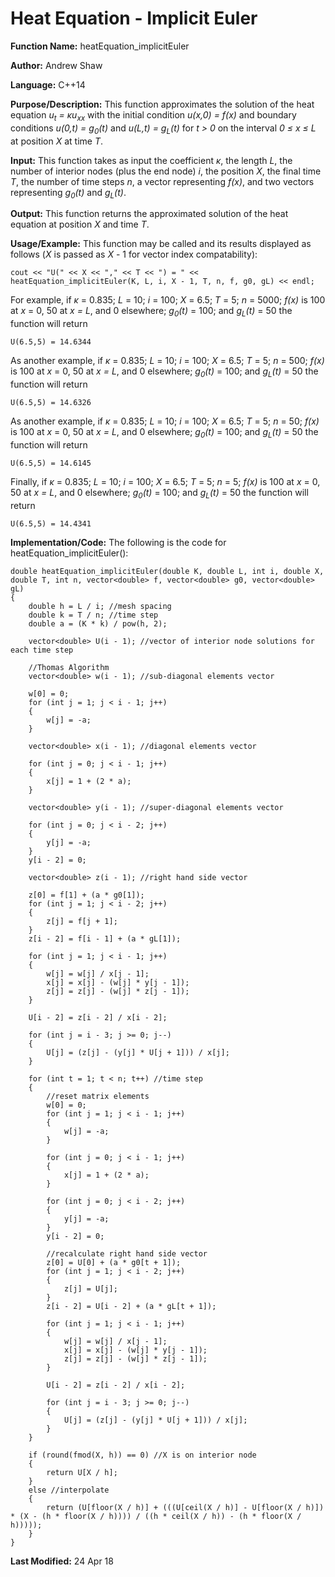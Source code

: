 # Heat Equation - Implicit Euler

**Function Name:** heatEquation_implicitEuler

**Author:** Andrew Shaw

**Language:** C++14

**Purpose/Description:** This function approximates the solution of the heat equation *u<sub>t</sub> = &kappa;u<sub>xx</sub>* with the initial condition *u(x,0) = f(x)* and boundary conditions *u(0,t) = g<sub>0</sub>(t)* and *u(L,t) = g<sub>L</sub>(t)* for *t > 0* on the interval *0 &le; x &le; L* at position *X* at time *T*.

**Input:** This function takes as input the coefficient *&kappa;*, the length *L*, the number of interior nodes (plus the end node) *i*, the position *X*, the final time *T*, the number of time steps *n*, a vector representing *f(x)*, and two vectors representing *g<sub>0</sub>(t)* and *g<sub>L</sub>(t)*.

**Output:** This function returns the approximated solution of the heat equation at position *X* and time *T*.

**Usage/Example:** This function may be called and its results displayed as follows (*X* is passed as *X* - 1 for vector index compatability):
~~~~
cout << "U(" << X << "," << T << ") = " << heatEquation_implicitEuler(K, L, i, X - 1, T, n, f, g0, gL) << endl;
~~~~
For example, if *&kappa;* = 0.835; *L* = 10; *i* = 100; *X* = 6.5; *T* = 5; *n* = 5000; *f(x)* is 100 at *x* = 0, 50 at *x = L*, and 0 elsewhere; *g<sub>0</sub>(t)* = 100; and *g<sub>L</sub>(t)* = 50 the function will return
~~~~
U(6.5,5) = 14.6344
~~~~
As another example, if *&kappa;* = 0.835; *L* = 10; *i* = 100; *X* = 6.5; *T* = 5; *n* = 500; *f(x)* is 100 at *x* = 0, 50 at *x = L*, and 0 elsewhere; *g<sub>0</sub>(t)* = 100; and *g<sub>L</sub>(t)* = 50 the function will return
~~~~
U(6.5,5) = 14.6326
~~~~
As another example, if *&kappa;* = 0.835; *L* = 10; *i* = 100; *X* = 6.5; *T* = 5; *n* = 50; *f(x)* is 100 at *x* = 0, 50 at *x = L*, and 0 elsewhere; *g<sub>0</sub>(t)* = 100; and *g<sub>L</sub>(t)* = 50 the function will return
~~~~
U(6.5,5) = 14.6145
~~~~
Finally, if *&kappa;* = 0.835; *L* = 10; *i* = 100; *X* = 6.5; *T* = 5; *n* = 5; *f(x)* is 100 at *x* = 0, 50 at *x = L*, and 0 elsewhere; *g<sub>0</sub>(t)* = 100; and *g<sub>L</sub>(t)* = 50 the function will return
~~~~
U(6.5,5) = 14.4341
~~~~
**Implementation/Code:** The following is the code for heatEquation_implicitEuler():
~~~~
double heatEquation_implicitEuler(double K, double L, int i, double X, double T, int n, vector<double> f, vector<double> g0, vector<double> gL)
{
	double h = L / i; //mesh spacing
	double k = T / n; //time step
	double a = (K * k) / pow(h, 2);

	vector<double> U(i - 1); //vector of interior node solutions for each time step

	//Thomas Algorithm
	vector<double> w(i - 1); //sub-diagonal elements vector

	w[0] = 0;
	for (int j = 1; j < i - 1; j++)
	{
		w[j] = -a;
	}

	vector<double> x(i - 1); //diagonal elements vector

	for (int j = 0; j < i - 1; j++)
	{
		x[j] = 1 + (2 * a);
	}

	vector<double> y(i - 1); //super-diagonal elements vector

	for (int j = 0; j < i - 2; j++)
	{
		y[j] = -a;
	}
	y[i - 2] = 0;

	vector<double> z(i - 1); //right hand side vector

	z[0] = f[1] + (a * g0[1]);
	for (int j = 1; j < i - 2; j++)
	{
		z[j] = f[j + 1];
	}
	z[i - 2] = f[i - 1] + (a * gL[1]);

	for (int j = 1; j < i - 1; j++)
	{
		w[j] = w[j] / x[j - 1];
		x[j] = x[j] - (w[j] * y[j - 1]);
		z[j] = z[j] - (w[j] * z[j - 1]);
	}

	U[i - 2] = z[i - 2] / x[i - 2];

	for (int j = i - 3; j >= 0; j--)
	{
		U[j] = (z[j] - (y[j] * U[j + 1])) / x[j];
	}

	for (int t = 1; t < n; t++) //time step
	{
		//reset matrix elements
		w[0] = 0;
		for (int j = 1; j < i - 1; j++)
		{
			w[j] = -a;
		}

		for (int j = 0; j < i - 1; j++)
		{
			x[j] = 1 + (2 * a);
		}

		for (int j = 0; j < i - 2; j++)
		{
			y[j] = -a;
		}
		y[i - 2] = 0;

		//recalculate right hand side vector
		z[0] = U[0] + (a * g0[t + 1]);
		for (int j = 1; j < i - 2; j++)
		{
			z[j] = U[j];
		}
		z[i - 2] = U[i - 2] + (a * gL[t + 1]);

		for (int j = 1; j < i - 1; j++)
		{
			w[j] = w[j] / x[j - 1];
			x[j] = x[j] - (w[j] * y[j - 1]);
			z[j] = z[j] - (w[j] * z[j - 1]);
		}

		U[i - 2] = z[i - 2] / x[i - 2];

		for (int j = i - 3; j >= 0; j--)
		{
			U[j] = (z[j] - (y[j] * U[j + 1])) / x[j];
		}
	}

	if (round(fmod(X, h)) == 0) //X is on interior node
	{
		return U[X / h];
	}
	else //interpolate
	{
		return (U[floor(X / h)] + (((U[ceil(X / h)] - U[floor(X / h)]) * (X - (h * floor(X / h)))) / ((h * ceil(X / h)) - (h * floor(X / h)))));
	}
}
~~~~
**Last Modified:** 24 Apr 18
